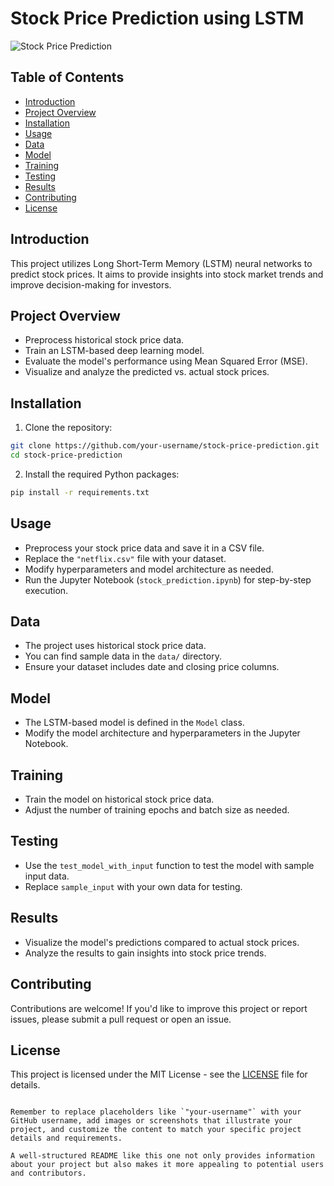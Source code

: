 # Stock Price Prediction using LSTM

![Stock Price Prediction](stock_prediction_image.png) <!-- Replace with an image illustrating your project -->

## Table of Contents
- [Introduction](#introduction)
- [Project Overview](#project-overview)
- [Installation](#installation)
- [Usage](#usage)
- [Data](#data)
- [Model](#model)
- [Training](#training)
- [Testing](#testing)
- [Results](#results)
- [Contributing](#contributing)
- [License](#license)

## Introduction

This project utilizes Long Short-Term Memory (LSTM) neural networks to predict stock prices. It aims to provide insights into stock market trends and improve decision-making for investors.

## Project Overview

- Preprocess historical stock price data.
- Train an LSTM-based deep learning model.
- Evaluate the model's performance using Mean Squared Error (MSE).
- Visualize and analyze the predicted vs. actual stock prices.

## Installation

1. Clone the repository:

```bash
git clone https://github.com/your-username/stock-price-prediction.git
cd stock-price-prediction
```

2. Install the required Python packages:

```bash
pip install -r requirements.txt
```

## Usage

- Preprocess your stock price data and save it in a CSV file.
- Replace the `"netflix.csv"` file with your dataset.
- Modify hyperparameters and model architecture as needed.
- Run the Jupyter Notebook (`stock_prediction.ipynb`) for step-by-step execution.

## Data

- The project uses historical stock price data.
- You can find sample data in the `data/` directory.
- Ensure your dataset includes date and closing price columns.

## Model

- The LSTM-based model is defined in the `Model` class.
- Modify the model architecture and hyperparameters in the Jupyter Notebook.

## Training

- Train the model on historical stock price data.
- Adjust the number of training epochs and batch size as needed.

## Testing

- Use the `test_model_with_input` function to test the model with sample input data.
- Replace `sample_input` with your own data for testing.

## Results

- Visualize the model's predictions compared to actual stock prices.
- Analyze the results to gain insights into stock price trends.

## Contributing

Contributions are welcome! If you'd like to improve this project or report issues, please submit a pull request or open an issue.

## License

This project is licensed under the MIT License - see the [LICENSE](LICENSE) file for details.
```

Remember to replace placeholders like `"your-username"` with your GitHub username, add images or screenshots that illustrate your project, and customize the content to match your specific project details and requirements.

A well-structured README like this one not only provides information about your project but also makes it more appealing to potential users and contributors.
